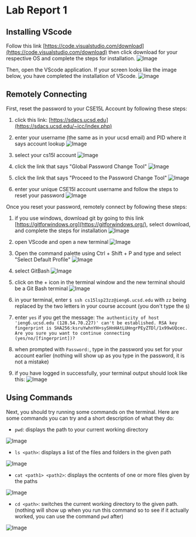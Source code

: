 # **Lab Report 1**
## Installing VScode
Follow this link [https://code.visualstudio.com/download](https://code.visualstudio.com/download) then click download for your respective OS and complete the steps for installation.
![Image](Screenshot%202023-04-10%20161413.png)


Then, open the VScode application. If your screen looks like the image below, you have completed the installation of VScode.
![Image](Screenshot%202023-04-10%20161913.png)


## Remotely Connecting
First, reset the password to your CSE15L Account by following these steps:
1. click this link: [https://sdacs.ucsd.edu](https://sdacs.ucsd.edu/~icc/index.php)
2. enter your username (the same as in your ucsd email) and PID where it says account lookup
![Image](Screenshot%202023-04-10%20164019.png)


3. select your cs15l account
![Image](Screenshot%202023-04-10%20182259.png)


4. click the link that says "Global Password Change Tool"
![Image](Screenshot%202023-04-10%20182522.png)


5. click the link that says "Proceed to the Password Change Tool"
![Image](Screenshot%202023-04-10%20182742.png)


6. enter your unique CSE15l account username and follow the steps to reset your password
![Image](Screenshot%202023-04-10%20182940.png) 


Once you reset your password, remotely connect by following these steps:
1. if you use windows, download git by going to this link [https://gitforwindows.org](https://gitforwindows.org/), select download, and complete the steps for installation
![Image](Screenshot%202023-04-10%20185256.png)


2. open VScode and open a new terminal
![Image](Screenshot%202023-04-10%20185717.png)


3. Open the command palette using Ctrl + Shift + P and type and select "Select Default Profile"
![Image](Screenshot%202023-04-10%20185917.png)


4. select GitBash
![Image](Screenshot%202023-04-10%20190140.png)


5. click on the + icon in the terminal window and the new terminal should be a Git Bash terminal
![Image](Screenshot%202023-04-10%20190223.png)

6. in your terminal, enter `$ ssh cs15lsp23zz@ieng6.ucsd.edu` with `zz` being replaced by the two letters in your course account (you don't type the `$`)

7. enter `yes` if you get the message:
`The authenticity of host 'ieng6.ucsd.edu (128.54.70.227)' can't be established. RSA key fingerprint is SHA256:ksruYwhnYH+sySHnHAtLUHngrPEyZTDl/1x99wUQcec.
Are you sure you want to continue connecting (yes/no/[fingerprint])?`


8. when prompted with `Password:`, type in the password you set for your account earlier (nothing will show up as you type in the password, it is not a mistake)


10. if you have logged in successfully, your terminal output should look like this:
![Image](Screenshot%202023-04-10%20192841.png)

## Using Commands
Next, you should try running some commands on the terminal. Here are some commands you can try and a short description of what they do:
- `pwd`: displays the path to your current working directory

![Image](lr1_p3.png)


- `ls <path>`: displays a list of the files and folders in the given path

![Image](lr1_p3.2.png)


- `cat <path1> <path2>`: displays the ocntents of one or more files given by the paths

![Image](lr1_p3.3.png)


- `cd <path>`: switches the current working directory to the given path. (nothing will show up when you run this command so to see if it actually worked, you can use the command `pwd` after)

![Image](lr1_p3.5.png)
